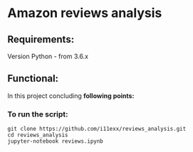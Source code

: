 # Amazon reviews analysis

## Requirements:
Version Python - from 3.6.х

## Functional:
In this project concluding **following points:** 


### To run the script:
```
git clone https://github.com/i11exx/reviews_analysis.git
cd reviews_analysis
jupyter-notebook reviews.ipynb
